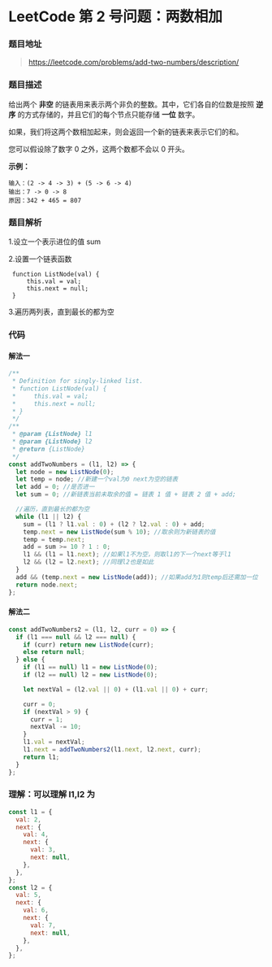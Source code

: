 # LeetCode 第 2 号问题：两数相加

### 题目地址

> https://leetcode.com/problems/add-two-numbers/description/

### 题目描述

给出两个 **非空** 的链表用来表示两个非负的整数。其中，它们各自的位数是按照 **逆序** 的方式存储的，并且它们的每个节点只能存储 **一位** 数字。

如果，我们将这两个数相加起来，则会返回一个新的链表来表示它们的和。

您可以假设除了数字 0 之外，这两个数都不会以 0 开头。

**示例：**

```
输入：(2 -> 4 -> 3) + (5 -> 6 -> 4)
输出：7 -> 0 -> 8
原因：342 + 465 = 807
```

### 题目解析

1.设立一个表示进位的值 sum

2.设置一个链表函数

```
 function ListNode(val) {
     this.val = val;
     this.next = null;
 }
```

3.遍历两列表，直到最长的都为空

### 代码

#### 解法一

```javascript
/**
 * Definition for singly-linked list.
 * function ListNode(val) {
 *     this.val = val;
 *     this.next = null;
 * }
 */
/**
 * @param {ListNode} l1
 * @param {ListNode} l2
 * @return {ListNode}
 */
const addTwoNumbers = (l1, l2) => {
  let node = new ListNode(0);
  let temp = node; //新建一个val为0 next为空的链表
  let add = 0; //是否进一
  let sum = 0; //新链表当前未取余的值 = 链表 1 值 + 链表 2 值 + add;

  //遍历，直到最长的都为空
  while (l1 || l2) {
    sum = (l1 ? l1.val : 0) + (l2 ? l2.val : 0) + add;
    temp.next = new ListNode(sum % 10); //取余则为新链表的值
    temp = temp.next;
    add = sum >= 10 ? 1 : 0;
    l1 && (l1 = l1.next); //如果l1不为空，则取l1的下一个next等于l1
    l2 && (l2 = l2.next); //同理l2也是如此
  }
  add && (temp.next = new ListNode(add)); //如果add为1则temp后还需加一位
  return node.next;
};
```

#### 解法二

```javascript
const addTwoNumbers2 = (l1, l2, curr = 0) => {
  if (l1 === null && l2 === null) {
    if (curr) return new ListNode(curr);
    else return null;
  } else {
    if (l1 == null) l1 = new ListNode(0);
    if (l2 == null) l2 = new ListNode(0);

    let nextVal = (l2.val || 0) + (l1.val || 0) + curr;

    curr = 0;
    if (nextVal > 9) {
      curr = 1;
      nextVal -= 10;
    }
    l1.val = nextVal;
    l1.next = addTwoNumbers2(l1.next, l2.next, curr);
    return l1;
  }
};
```

### 理解：可以理解 l1,l2 为

```javascript
const l1 = {
  val: 2,
  next: {
    val: 4,
    next: {
      val: 3,
      next: null,
    },
  },
};
const l2 = {
  val: 5,
  next: {
    val: 6,
    next: {
      val: 7,
      next: null,
    },
  },
};
```
